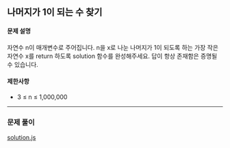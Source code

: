 ## 나머지가 1이 되는 수 찾기

#### 문제 설명
자연수 n이 매개변수로 주어집니다. n을 x로 나눈 나머지가 1이 되도록 하는 가장 작은 자연수 x를 return 하도록 solution 함수를 완성해주세요. 답이 항상 존재함은 증명될 수 있습니다.

#### 제한사항
- 3 ≤ n ≤ 1,000,000

***

### 문제 풀이

[solution.js](./solution.js)